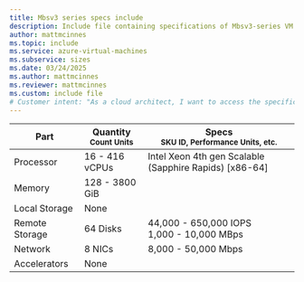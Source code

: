 ```yaml
---
title: Mbsv3 series specs include
description: Include file containing specifications of Mbsv3-series VM sizes.
author: mattmcinnes
ms.topic: include
ms.service: azure-virtual-machines
ms.subservice: sizes
ms.date: 03/24/2025
ms.author: mattmcinnes
ms.reviewer: mattmcinnes
ms.custom: include file
# Customer intent: "As a cloud architect, I want to access the specifications of Mbsv3-series VMs, so that I can determine the appropriate resources for my application's performance needs."
---
```

| Part | Quantity <br><sup>Count Units | Specs <br><sup>SKU ID, Performance Units, etc.  |
|---|---|---|
| Processor      | 16 - 416 vCPUs       | Intel Xeon 4th gen Scalable (Sapphire Rapids) [x86-64]                   |
| Memory         | 128 - 3800 GiB          |                      |
| Local Storage  | None           |                    |
| Remote Storage | 64 Disks    | 44,000 - 650,000 IOPS <br>1,000 - 10,000 MBps |
| Network        | 8 NICs          | 8,000 - 50,000 Mbps              |
| Accelerators   | None              |                       |

